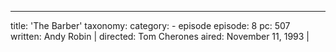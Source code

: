 ---
title: 'The Barber'
taxonomy:
    category:
        - episode
episode: 8
pc: 507         
written: Andy Robin |
directed: Tom Cherones
aired: November 11, 1993              |
